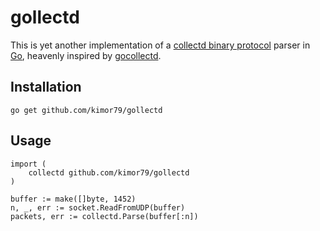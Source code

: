gollectd
========

This is yet another implementation of a [collectd binary protocol](https://collectd.org/wiki/index.php/Binary_protocol) parser in [Go](http://golang.org/), heavenly inspired by [gocollectd](https://github.com/paulhammond/gocollectd).

Installation
------------

`go get github.com/kimor79/gollectd`

Usage
-----

```
import (
    collectd github.com/kimor79/gollectd
)

buffer := make([]byte, 1452)
n, _, err := socket.ReadFromUDP(buffer)
packets, err := collectd.Parse(buffer[:n])
```
